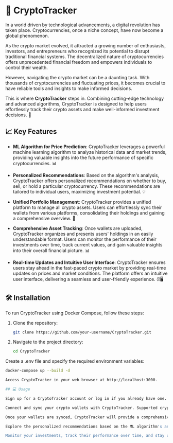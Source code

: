 # 🚀 CryptoTracker

In a world driven by technological advancements, a digital revolution has taken place. Cryptocurrencies, once a niche concept, have now become a global phenomenon.

As the crypto market evolved, it attracted a growing number of enthusiasts, investors, and entrepreneurs who recognized its potential to disrupt traditional financial systems. The decentralized nature of cryptocurrencies offers unprecedented financial freedom and empowers individuals to control their wealth.

However, navigating the crypto market can be a daunting task. With thousands of cryptocurrencies and fluctuating prices, it becomes crucial to have reliable tools and insights to make informed decisions.

This is where **CryptoTracker** steps in. Combining cutting-edge technology and advanced algorithms, CryptoTracker is designed to help users effortlessly track their crypto assets and make well-informed investment decisions. 💼

## 📈 Key Features

- **ML Algorithm for Price Prediction**: CryptoTracker leverages a powerful machine learning algorithm to analyze historical data and market trends, providing valuable insights into the future performance of specific cryptocurrencies. 📊

- **Personalized Recommendations**: Based on the algorithm's analysis, CryptoTracker offers personalized recommendations on whether to buy, sell, or hold a particular cryptocurrency. These recommendations are tailored to individual users, maximizing investment potential. 💡

- **Unified Portfolio Management**: CryptoTracker provides a unified platform to manage all crypto assets. Users can effortlessly sync their wallets from various platforms, consolidating their holdings and gaining a comprehensive overview. 📑

- **Comprehensive Asset Tracking**: Once wallets are uploaded, CryptoTracker organizes and presents users' holdings in an easily understandable format. Users can monitor the performance of their investments over time, track current values, and gain valuable insights into their overall financial picture. 📊

- **Real-time Updates and Intuitive User Interface**: CryptoTracker ensures users stay ahead in the fast-paced crypto market by providing real-time updates on prices and market conditions. The platform offers an intuitive user interface, delivering a seamless and user-friendly experience. ⏰🖥️

## 🛠️ Installation

To run CryptoTracker using Docker Compose, follow these steps:

1. Clone the repository:
   ```bash
   git clone https://github.com/your-username/CryptoTracker.git

2. Navigate to the project directory:
   ```bash
   cd CryptoTracker
Create a .env file and specify the required environment variables:

```bash
docker-compose up --build -d

Access CryptoTracker in your web browser at http://localhost:3000.

## 💻 Usage

Sign up for a CryptoTracker account or log in if you already have one.

Connect and sync your crypto wallets with CryptoTracker. Supported cryptocurrencies include Bitcoin, Ethereum, and various others.

Once your wallets are synced, CryptoTracker will provide a comprehensive overview of your holdings, their current values, and their distribution.

Explore the personalized recommendations based on the ML algorithm's analysis. Use these insights to make informed decisions on buying, selling, or holding specific cryptocurrencies.

Monitor your investments, track their performance over time, and stay up-to-date with real-time price updates.

